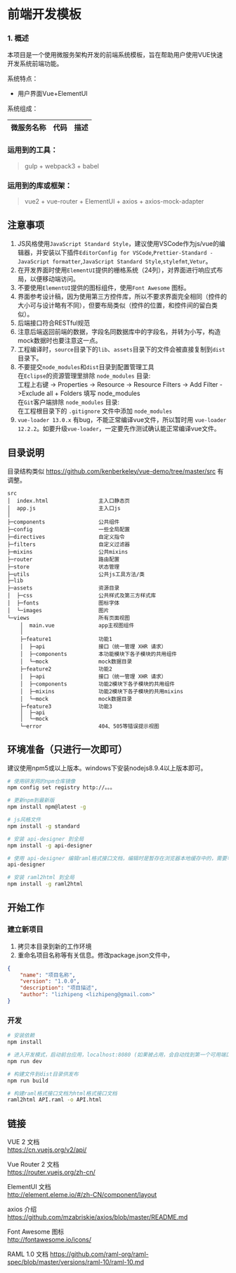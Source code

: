 ﻿# 前端开发模板

### 1. 概述
本项目是一个使用微服务架构开发的前端系统模板，旨在帮助用户使用VUE快速开发系统前端功能。

系统特点：
- 用户界面Vue+ElementUI



系统组成：

|微服务名称  |代码         |描述                                |
|------------|-------------|------------------------------------|



### 运用到的工具：
> gulp + webpack3 + babel 

### 运用到的库或框架：
> vue2 + vue-router + ElementUI + axios + axios-mock-adapter

## 注意事项
1. JS风格使用`JavaScript Standard Style`，建议使用VSCode作为js/vue的编辑器，并安装以下插件`EditorConfig for VSCode`,`Prettier-Standard - JavaScript formatter`,`JavaScript Standard Style`,`stylefmt`,`Vetur`。
1. 在开发界面时使用`ElementUI`提供的栅格系统（24列），对界面进行响应式布局，以便移动端访问。
1. 不要使用`ElementUI`提供的图标组件，使用`Font Awesome` 图标。
1. 界面参考设计稿，因为使用第三方控件库，所以不要求界面完全相同（控件的大小可与设计略有不同），但要布局类似（控件的位置，和控件间的留白类似）。
1. 后端接口符合RESTful规范
1. 注意后端返回前端的数据，字段名同数据库中的字段名，并转为小写，构造mock数据时也要注意这一点。
1. 工程编译时，`source`目录下的`lib`、`assets`目录下的文件会被直接复制到`dist`目录下。
1. 不要提交`node_modules`和`dist`目录到配置管理工具  
在`Eclipse`的资源管理里排除 `node_modules` 目录:  
工程上右键 -> Properties -> Resource -> Resource Filters -> Add Filter ->Exclude all + Folders 填写 node_modules  
在`Git`客户端排除 `node_modules` 目录:  
在工程根目录下的 `.gitignore` 文件中添加 `node_modules`
1. `vue-loader 13.0.x` 有bug，不能正常编译vue文件，所以暂时用 `vue-loader 12.2.2`。如要升级`vue-loader`，一定要先作测试确认能正常编译vue文件。


## 目录说明
目录结构类似 https://github.com/kenberkeley/vue-demo/tree/master/src 有调整。

```
src
│  index.html                主入口静态页
│  app.js                    主入口js
│  
├─components                 公共组件
├─config                     一些全局配置
├─directives                 自定义指令
├─filters                    自定义过滤器
├─mixins                     公共mixins
├─router                     路由配置
├─store                      状态管理
├─utils                      公共js工具方法/类
├─lib                        
├─assets                     资源目录
│  ├─css                     公共样式及第三方样式库
│  ├─fonts                   图标字体
│  └─images                  图片
└─views                      所有页面视图
    │  main.vue              app主视图组件
    │
    ├─feature1               功能1
    │  ├─api                 接口（统一管理 XHR 请求）
    │  ├─components          本功能模块下各子模块的共用组件
    │  └─mock                mock数据目录
    ├─feature2               功能2
    │  ├─api                 接口（统一管理 XHR 请求）
    │  ├─components          功能2模块下各子模块的共用组件
    │  ├─mixins              功能2模块下各子模块的共用mixins
    │  └─mock                mock数据目录
    ├─feature3               功能3
    │  ├─api
    │  └─mock
    └─error                  404、505等错误提示视图
```

## 环境准备（只进行一次即可）
建议使用npm5或以上版本。windows下安装nodejs8.9.4以上版本即可。

```bash
# 使用研发网的npm仓库镜像   
npm config set registry http://。。。

# 更新npm到最新版   
npm install npm@latest -g

# js风格文件
npm install -g standard

# 安装 api-designer 到全局   
npm install -g api-designer

# 使用 api-designer 编辑raml格式接口文档，编辑时是暂存在浏览器本地缓存中的，需要导出或复制到工程根目录下API.raml文件
api-designer

# 安装 raml2html 到全局   
npm install -g raml2html


```

## 开始工作

### 建立新项目
1. 拷贝本目录到新的工作环境
2. 重命名项目名称等有关信息。修改package.json文件中，
```json
{
	"name": "项目名称",
	"version": "1.0.0",
	"description": "项目描述",
	"author": "lizhipeng <lizhipeng@gmail.com>"
}
```

### 开发
```bash
# 安装依赖   
npm install

# 进入开发模式，启动前台应用，localhost:8080 (如果被占用，会自动找到第一个可用端口) 。监听vue文件改动自动刷新浏览器  
npm run dev

# 构建文件到dist目录供发布  
npm run build

# 构建raml格式接口文档为html格式接口文档
raml2html API.raml -o API.html
```

## 链接
VUE 2 文档  
https://cn.vuejs.org/v2/api/  

Vue Router 2 文档  
https://router.vuejs.org/zh-cn/  

ElementUI 文档  
http://element.eleme.io/#/zh-CN/component/layout 

axios 介绍  
https://github.com/mzabriskie/axios/blob/master/README.md  

Font Awesome 图标  
http://fontawesome.io/icons/  

RAML 1.0 文档
https://github.com/raml-org/raml-spec/blob/master/versions/raml-10/raml-10.md
